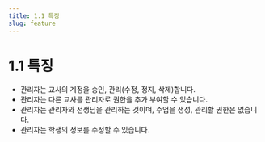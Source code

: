 ```yaml
---
title: 1.1 특징
slug: feature
---
```


# 1.1 특징

- 관리자는 교사의 계정을 승인, 관리(수정, 정지, 삭제)합니다.
- 관리자는 다른 교사를 관리자로 권한을 추가 부여할 수 있습니다.
- 관리자는 관리자와 선생님을 관리하는 것이며, 수업을 생성, 관리할 권한은 없습니다.
- 관리자는 학생의 정보를 수정할 수 있습니다.
